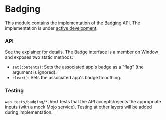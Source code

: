 # Badging

This module contains the implementation of the [Badging API]. The implementation
is under [active development].

[Badging API]: https://github.com/WICG/badging
[active development]: https://crbug.com/719176

### API

See the [explainer] for details. The Badge interface is a member on Window
and exposes two static methods:

[explainer]: https://github.com/WICG/badging/blob/master/explainer.md

* `set(contents)`: Sets the associated app's badge as a "flag" (the argument
  is ignored).
* `clear()`: Sets the associated app's badge to nothing.

### Testing

`web_tests/badging/*.html` tests that the API accepts/rejects the appropriate
inputs (with a mock Mojo service). Testing at other layers will be added
during implementation.
